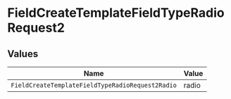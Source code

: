 # FieldCreateTemplateFieldTypeRadioRequest2


## Values

| Name                                             | Value                                            |
| ------------------------------------------------ | ------------------------------------------------ |
| `FieldCreateTemplateFieldTypeRadioRequest2Radio` | radio                                            |